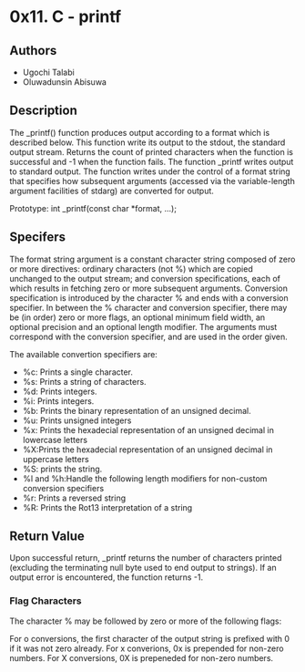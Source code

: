 # 0x11. C - printf

## Authors
* Ugochi Talabi 
* Oluwadunsin Abisuwa

## Description 
The _printf() function produces output according to a format which is described below. This function write its output to the stdout, the standard output stream. Returns the count of printed characters when the function is successful and -1 when the function fails.
The function _printf writes output to standard output. The function writes under the control of a format string that specifies how subsequent arguments (accessed via the variable-length argument facilities of stdarg) are converted for output.

Prototype: int _printf(const char *format, ...);

## Specifers 
The format string argument is a constant character string composed of zero or more directives: ordinary characters (not %) which are copied unchanged to the output 
stream; and conversion specifications, each of which results in fetching zero or more subsequent arguments. 
Conversion specification is introduced by the character % and ends with a conversion specifier. In between the % character and conversion specifier, there may be (in order) zero or more flags, an optional minimum field width, an optional precision and an optional length modifier. The arguments must correspond with the conversion specifier, and are used in the order given.

The available convertion specifiers are:

* %c: Prints a single character.
* %s: Prints a string of characters.
* %d: Prints integers.
* %i: Prints integers.
* %b: Prints the binary representation of an unsigned decimal.
* %u: Prints unsigned integers
* %x: Prints the hexadecial representation of an unsigned decimal in lowercase letters
* %X:Prints the hexadecial representation of an unsigned decimal in uppercase letters
* %S: prints the string.
* %l and %h:Handle the following length modifiers for non-custom conversion specifiers
* %r: Prints a reversed string
* %R: Prints the Rot13 interpretation of a string


## Return Value
Upon successful return, _printf returns the number of characters printed (excluding the terminating null byte used to end output to strings). If an output error is encountered, the function returns -1.

### Flag Characters
The character % may be followed by zero or more of the following flags:

For o conversions, the first character of the output string is prefixed with 0 if it was not zero already.
For x converions, 0x is prepended for non-zero numbers.
For X conversions, 0X is prepeneded for non-zero numbers.

